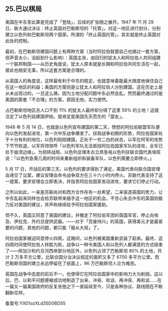 ## 25.巴以棋局
美国在中东至此算是完成了「登陆」，后续的扩张随之展开。1947 年 11 月 29 日，联大通过决议：终止英国对巴勒斯坦的「托管」，对这一地区进行划分，分别建立以色列和巴勒斯坦两个国家。所谓的「终止英国托管」，其实就是终止英国对此处的控制。 


最初，在巴勒斯坦建国问题上有两种方案（当时阿拉伯联盟自己也搞过一套方案，但声音太小，没起到什么影响）：英国主张，由回归的犹太人和阿拉伯人共同组建一个联邦制国——从历史角度说，犹太人原本就是长期和阿拉伯共同生活在一起，彼此也相安无事，所以这套方案是合理的。


从英国人的角度说，这样最有利于中东的稳定，也就意味着能最大限度地保住自己在这一地区的利益；美国的方案则是让犹太人和阿拉伯人分别建国，这在历史上是从未出现过的，一旦这么搞，因为土地分配问题中东必然会乱。然而最终通过的是美国的那套「不合理」的方案，原因无他，实力使然。 


占巴勒斯坦地区总人口不到 11% 的犹太人最终却分得了这里 59% 的土地！这就注定了以色列自建国伊始，就肯定是美国先天而生的「盟友」。


1948 年 5 月 14 日，也就是以色列宣布建国的第二天，愤怒的阿拉伯联盟军队便向以色列发起进攻，第一次中东战争爆发了。综观战争初期的形势，阿拉伯国家处于十分有利的地位，以色列刚刚建国，正处于一穷二白的状态，以军在阿军的攻势下节节败退，以军将领惊呼「以色列军队无法抵挡阿拉伯国家军队的进攻，全军已处于崩溃边缘」。为扭转战局，以色列总理本古立昂急电以色列驻联合国代表埃班说：「以色列急需几周的时间来重新组织和装备军队，以色列需要立即停火。」 


5 月 17 日，开战后的第三天，以色列的要求得到了满足，美国代表向联合国安理会递交了议案，建议安理会命令战争双方在三十六小时内停火。苏联代表支持了这一提案，要求安理会立即表决，并指责阿拉伯国家发动进攻，要求它们停止行动。


之所以如此，一来是苏联尚对和西方合作存有一丝希望，二来驱逐英国的势力，让中东乱起来同样也会给苏联带来插手这一地区的机会。不甘心失去中东的英国则极力反对美国的建议，并声称继续给予阿拉伯国家援助。


但不久，英国又同意了美国的建议，并撤走了阿拉伯军团的英国军官，停止向埃及、伊拉克、外约旦提供武器。——对于「百废待兴」的英国，获得美元才是最紧要的问题，其他的问题，都只能「服从大局」了。 


阿拉伯国家被迫同意停火四周，这期间，以色列被美国重新武装了起来。最终，这四周时间使阿拉伯人转胜为败，战争以一种令美国人和以色列人都满意的方式结束了——除加沙和约旦河西岸部分地区外，以色列占领了巴勒斯坦 80% 的土地，共计 2 万多平方公里，比联合国分治决议规定的面积又多了 6700 多平方公里。而巴勒斯坦国的建立永远停留在了纸面上，96 万巴勒斯坦人沦为难民。


英国在战争中态度的前后不一，也使得它在阿拉伯国家中的影响力大为削弱。这以后，巴、以和平问题便被成功地制造了出来，冲突、和谈、再冲突、再和谈……在一届又一届美国政府的反复张弛之下一直延续至今，只是各种协议、路线图在不断翻新花样。 


备案号:YX01ozXLd35D0BD55

